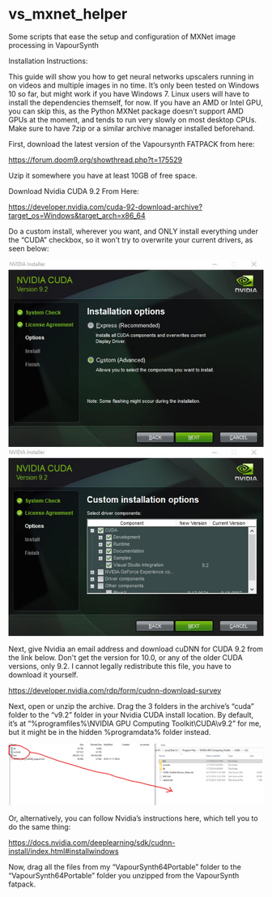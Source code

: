 # vs_mxnet_helper
Some scripts that ease the setup and configuration of MXNet image processing in VapourSynth

Installation Instructions:

This guide will show you how to get neural networks upscalers running in on videos and multiple images in no time. It’s only been tested on Windows 10 so far, but might work if you have Windows 7. Linux users will have to install the dependencies themself, for now. If you have an AMD or Intel GPU, you can skip this, as the Python MXNet package doesn’t support AMD GPUs at the moment, and tends to run very slowly on most desktop CPUs. Make sure to have 7zip or a similar archive manager installed beforehand. 

First, download the latest version of the Vapoursynth FATPACK from here: 

https://forum.doom9.org/showthread.php?t=175529

Uzip it somewhere you have at least 10GB of free space.

Download Nvidia CUDA 9.2 From Here:

https://developer.nvidia.com/cuda-92-download-archive?target_os=Windows&target_arch=x86_64

Do a custom install, wherever you want, and ONLY install everything under the “CUDA” checkbox, so it won’t try to overwrite your current drivers, as seen below:

![Screenshot](CUDA1.jpg)
![Screenshot](CUDA2.jpg)

Next, give Nvidia an email address and download cuDNN for CUDA 9.2 from the link below. Don't get the version for 10.0, or any of the older CUDA versions, only 9.2. I cannot legally redistribute this file, you have to download it yourself. 

https://developer.nvidia.com/rdp/form/cudnn-download-survey

Next, open or unzip the archive. Drag the 3 folders in the archive’s “cuda” folder to the “v9.2” folder in your Nvidia CUDA install location. By default, it’s at “%programfiles%\NVIDIA GPU Computing Toolkit\CUDA\v9.2” for me, but it might be in the hidden %programdata% folder instead. 

![Screenshot](cuDNN.png)

Or, alternatively, you can follow Nvidia’s instructions here, which tell you to do the same thing:

https://docs.nvidia.com/deeplearning/sdk/cudnn-install/index.html#installwindows

Now, drag all the files from my “VapourSynth64Portable” folder to the “VapourSynth64Portable” folder you unzipped from the VapourSynth fatpack. 
